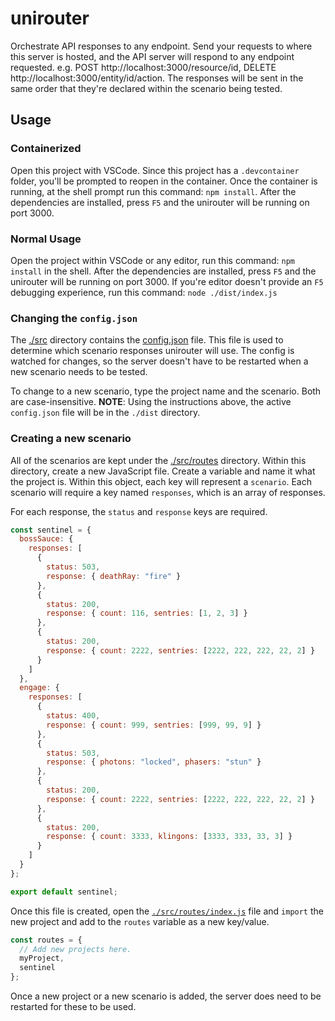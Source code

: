 # unirouter

Orchestrate API responses to any endpoint. Send your requests to where this server is hosted, and the API server will respond to any endpoint requested. e.g. POST http://localhost:3000/resource/id, DELETE http://localhost:3000/entity/id/action.
The responses will be sent in the same order that they're declared within the scenario being tested.

## Usage

### Containerized

Open this project with VSCode. Since this project has a `.devcontainer` folder, you'll be prompted to reopen in the container. Once the container is running, at the shell prompt run this command: `npm install`. After the dependencies are installed, press `F5` and the unirouter will be running on port 3000.

### Normal Usage

Open the project within VSCode or any editor, run this command: `npm install` in the shell. After the dependencies are installed, press `F5` and the unirouter will be running on port 3000.
If you're editor doesn't provide an `F5` debugging experience, run this command: `node ./dist/index.js`

### Changing the `config.json`

The [./src](./src) directory contains the [config.json](./src/config.json) file. This file is used to determine which scenario responses unirouter will use. The config is watched for changes, so the server doesn't have to be restarted when a new scenario needs to be tested.

To change to a new scenario, type the project name and the scenario. Both are case-insensitive.
**NOTE**: Using the instructions above, the active `config.json` file will be in the `./dist` directory. 

### Creating a new scenario

All of the scenarios are kept under the [./src/routes](./src/routes) directory. Within this directory, create a new JavaScript file. Create a variable and name it what the project is. Within this object, each key will represent a `scenario`. Each scenario will require a key named `responses`, which is an array of responses.

For each response, the `status` and `response` keys are required.

```javascript
const sentinel = {
  bossSauce: {
    responses: [
      {
        status: 503,
        response: { deathRay: "fire" }
      },
      {
        status: 200,
        response: { count: 116, sentries: [1, 2, 3] }
      },
      {
        status: 200,
        response: { count: 2222, sentries: [2222, 222, 222, 22, 2] }
      }
    ]
  },
  engage: {
    responses: [
      {
        status: 400,
        response: { count: 999, sentries: [999, 99, 9] }
      },
      {
        status: 503,
        response: { photons: "locked", phasers: "stun" }
      },
      {
        status: 200,
        response: { count: 2222, sentries: [2222, 222, 222, 22, 2] }
      },
      {
        status: 200,
        response: { count: 3333, klingons: [3333, 333, 33, 3] }
      }
    ]
  }
};

export default sentinel;
```

Once this file is created, open the [`./src/routes/index.js`](./src/routes/index.js) file and `import` the new project and add to the `routes` variable as a new key/value.

```javascript
const routes = {
  // Add new projects here.
  myProject,
  sentinel
};
```

Once a new project or a new scenario is added, the server does need to be restarted for these to be used.
